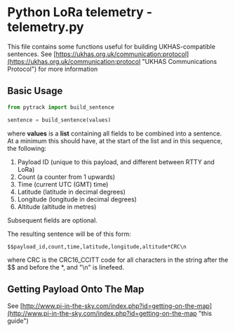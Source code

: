 # Python LoRa telemetry - telemetry.py

This file contains some functions useful for building UKHAS-compatible sentences.  See [https://ukhas.org.uk/communication:protocol](https://ukhas.org.uk/communication:protocol "UKHAS Communications Protocol") for more information

## Basic Usage

```Python
from pytrack import build_sentence

sentence = build_sentence(values)
```

where **values** is a **list** containing all fields to be combined into a sentence.  At a minimum this should have, at the start of the list and in this sequence, the following:

1. Payload ID (unique to this payload, and different between RTTY and LoRa)
2. Count (a counter from 1 upwards)
3. Time (current UTC (GMT) time)
4. Latitude (latitude in decimal degrees)
5. Longitude (longitude in decimal degrees)
6. Altitude (altitude in metres)

Subsequent fields are optional.

The resulting sentence will be of this form:

	$$payload_id,count,time,latitude,longitude,altitude*CRC\n

where CRC is the CRC16_CCITT code for all characters in the string after the $$ and before the *, and "\n" is linefeed.

## Getting Payload Onto The Map

See [http://www.pi-in-the-sky.com/index.php?id=getting-on-the-map](http://www.pi-in-the-sky.com/index.php?id=getting-on-the-map "this guide")
